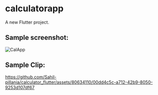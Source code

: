 # calculatorapp

A new Flutter project.


## Sample screenshot: 
![CalApp](https://github.com/Sahil-pillania/calculator_flutter/assets/80634110/441a7745-51e2-4516-887a-8f738d8cac5e)


## Sample Clip:

https://github.com/Sahil-pillania/calculator_flutter/assets/80634110/00dd4c5c-a712-42b9-8050-9253d107df67

